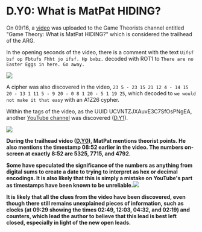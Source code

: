 # D.Y0: What is MatPat HIDING?

On 09/16, a [video](https://www.youtube.com/watch?v=2KorwsAv49A) was uploaded to the Game Theorists channel entitled "Game Theory: What is MatPat HIDING?" which is considered the trailhead of the ARG.

In the opening seconds of the video, there is a comment with the text `Uifsf bsf op Fbtufs Fhht jo ifsf. Hp bxbz.` decoded with ROT1 to `There are no Easter Eggs in here. Go away.`

![](https://lh4.googleusercontent.com/8SHme8A8A7mXie2FQBK4Eu-I_kUFg00YMvl3UbT0deJC6jmyJc6lDjOKt0QDV2Jnw1UnvYBx1PN1AxXAXYQ7W6XUUQxcYfxxuFkQjV71VIttx3ciTeX7Vu8X9orAtqZlsXJtnrCo)

A cipher was also discovered in the video, `23 5 - 23 15 21 12 4 - 14 15 20 - 13 1 11 5 - 9 20 - 0 8 1 20 - 5 1 19 25`, which decoded to `we would not make it that easy` with an A1Z26 cypher.

Within the tags of the video, as the UUID UCVNTZJXAuvE3C7SfOsPNgEA, another [YouTube channel](https://www.youtube.com/channel/UCVNTZJXAuvE3C7SfOsPNgEA) was discovered \([D.Y1](https://docs.google.com/document/d/1ODR4aT7x6KT9xr-D9lMoXox9_3Xt86UINMvnhyQJh9o/edit#heading=h.cn5buqjxkggl)\).

![](https://lh5.googleusercontent.com/XMhZgsM67xpb3YOeZKwCI1KGdiJ7M5_NLhOtzMR-A6OlmdH4PJyfjoJrXHgTbe3A_o3tw08WBrMh-92-BNqqfcObNEO-GwA4nG1MwLYXkPFTudH4EXcnobzJE3xL9vlql8V1Qbzt)

**During the trailhead video \(**[**D.Y0**](https://docs.google.com/document/d/1ODR4aT7x6KT9xr-D9lMoXox9_3Xt86UINMvnhyQJh9o/edit#heading=h.9n6uhh2eoy9z)**\), MatPat mentions theorist points. He also mentions the timestamp 08:52 earlier in the video. The numbers on-screen at exactly 8:52 are 5325, 7715, and 4792.**

**Some have speculated the significance of the numbers as anything from digital sums to create a date to trying to interpret as hex or decimal encodings. It is also likely that this is simply a mistake on YouTube's part as timestamps have been known to be unreliable.**![](https://lh5.googleusercontent.com/oE2181c-gEyOVbnNkJp0c4_-iUiWeotKjTvnEx1sN9nAK388G7xtvRUF2i1WGyDz-3zlb2rsBcytcSyNKrb7Nb-C3-QGA2hJkDLjvvunkr0xyag-vaXLJSEqFRzzdbrfQ6jVVIHh)

**It is likely that all the clues from the video have been discovered, even though there still remains unexplained pieces of information, such as clocks \(at 09:29 showing the times 02:49, 12:03, 04:32, and 02:19\) and counters, which lead the author to believe that this lead is best left closed, especially in light of the new open leads.**  


